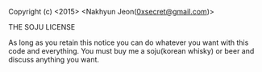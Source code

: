 Copyright (c) <2015> <Nakhyun Jeon(0xsecret@gmail.com)>

THE SOJU LICENSE

As long as you retain this notice you can do 
whatever you want with this code and everything.
You must buy me a soju(korean whisky) or beer
and discuss anything you want.

